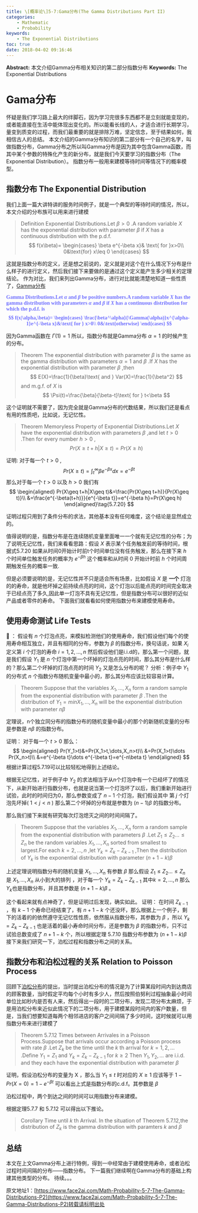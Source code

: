 ```yaml
---
title: \[概率论\]5-7:Gama分布(The Gamma Distributions Part II)
categories:
    - Mathematic
    - Probability
keywords:
    - The Exponential Distributions
toc: true
date: 2018-04-02 09:16:46
---
```


**Abstract:** 本文介绍Gamma分布相关知识的第二部分指数分布
**Keywords:** The Exponential Distributions

<!--more-->
# Gama分布
怀疑是我们学习路上最大的绊脚石，因为学习完很多东西都不是立刻就能变现的，或者能直接在生活中能体现出变化的。所以能看长线的人，才适合进行长期学习，量变到质变的过程，而我们最重要的就是排除万难，坚定信念，至于结果如何，我相信古人的总结。
本文介绍的Gamma分布知识的第二部分有一个自己的名字，叫做指数分布，Gamma分布之所以叫Gamma分布是因为其中包含Gamma函数，而其中某个参数的特殊化产生的新分布，就是我们今天要学习的指数分布（The Exponential Distribution）。
指数分布一般用来建模等待时间等情况下的概率模型。
## 指数分布 The Exponential Distribution
我们上面一篇大讲特讲的服务时间例子，就是一个典型的等待时间的情况，所以，本文介绍的分布族可以用来进行建模
>Definition Exponential Distributions.Let $\beta >0$ .A random variable $X$ has the exponential distribution with parameter $\beta$ if $X$ has a continuous distribution with the p.d.f.
$$
f(x\beta)=
\begin{cases}
\beta e^{-\beta x}& \text{ for }x>0\\
0&\text{for} x\leq 0
\end{cases}
$$

这就是指数分布的定义，还是想之前说的，定义就是对这个在什么情况下分布是什么样子的进行定义，然后我们接下来要做的是通过这个定义能产生多少相关的定理结论。
作为对比，我们来列出Gamma分布，进行对比就能清楚地知道一些性质了，[Gamma分布](https://face2ai.com/Math-Probability-5-7-The-Gamma-Distributions-P1/)

<font face="黑体" color=#6F6FFF><B>
Gamma Distributions.Let $\alpha$ and $\beta$ be positive numbers.A random variable $X$ has the gamma distribution with parameters $\alpha$ and $\beta$ if $X$ has a continuous distribution for which the p.d.f. is
$$
f(x|\alpha,\beta)=
\begin{cases}
\frac{\beta^\alpha}{\Gamma(\alpha)}x^{\alpha-1}e^{-\beta x}&\text{ for } x>0\\
0&\text{otherwise}
\end{cases}
$$
</B></font>

因为Gamma函数在 $\Gamma(1)=1$ 所以，指数分布就是Gamma分布 $\alpha=1$ 的时候产生的分布。

>Theorem The exponential distribution with parameter $\beta$ is the same as the gamma distribution with parameters $\alpha=1$ and $\beta$ .If $X$ has the exponential distribution with parameter $\beta$ ,then
$$
E(X)=\frac{1}{\beta}\text{ and } Var(X)=\frac{1}{\beta^2}
$$
and m.g.f. of $X$ is
$$
\Psi(t)=\frac{\beta}{\beta-t}\text{ for } t<\beta
$$


这个证明就不需要了，因为完全就是Gamma分布的代数结果，所以我们还是看点有用的性质吧，比如说，无记忆性。

>Theorem Memoryless Property of Exponential Distributions.Let $X$ have the exponential distribution with parameters $\beta$ ,and let $t>0$ .Then for every number $h>0$ ,
$$
Pr(X\geq t+h|X\geq t)=Pr(X\geq h)
$$

证明:
对于每一个 $t>0$ ,
$$
Pr(X\geq t)=\int^{\infty}_{t}\beta e^{-\beta x}dx=e^{-\beta t}\tag{5.7.19}
$$
那么对于每一个 $t > 0$ 以及 $h > 0$ 我们有
$$
\begin{aligned}
Pr(X\geq t+h|X\geq t)&=\frac{Pr(X\geq t+h)}{Pr(X\geq t)}\\
&=\frac{e^{-\beta(t+h)}}{e^{-\beta t}}=e^{-\beta h}=Pr(X\geq h)
\end{aligned}\tag{5.7.20}
$$

证明过程只用到了条件分布的求法，其他基本没有任何难度，这个结论是显然成立的。

值得说明的是，指数分布是在连续随机变量里面唯一一个就有无记忆性的分布；为了说明无记忆性，我们来看看思路：假设 $X$ 表示某个任务触发前的等待时间，根据式5.7.20 如果从时间0开始计时前t个时间单位没有任务触发，那么在接下来 $h$ 个时间单位触发任务的概率为 $e^{-\beta h}$  这个概率和从时间 $0$ 开始计时前 $h$ 个时间周期触发任务的概率一致.

但是必须要说明的是，无记忆性并不只是适合所有场景，比如假设 $X$ 是 **一个** 灯泡的的寿命，就是他坏掉之前持续点亮的时间，这个灯泡以后能点亮的时间完全取决于已经点亮了多久,因此单一灯泡不具有无记忆性，但是指数分布可以很好的近似产品或者零件的寿命。
下面我们就看看如何使用指数分布来建模使用寿命。

## 使用寿命测试 Life Tests
🌰 ：
假设有 $n$ 个灯泡点亮，来模拟检测他们的使用寿命，我们假设他们每个的使用寿命相互独立，并且有相同的分布，参数为 $\beta$ 的指数分布，换句话说，如果 $X_i$ 定义第 $i$ 个灯泡的寿命 $i=1,2,\dots,n$ 然后假设他们是i.i.d的，那么第一个问题，就是我们假设 $Y_1$ 是 $n$ 个灯泡中第一个坏掉的灯泡点亮的时间，那么其分布是什么样的？那么第二个坏掉的灯泡点亮的时间 $Y_2$ 又是怎么分布的呢？
分析：例子中 $Y_1$ 的分布式 $n$ 个指数分布随机变量中最小的，那么其分布应该比较容易计算。

>Theorem Suppose that the variables $X_1,\dots,X_n$ form a random sample from the exponential distribution with parameter $\beta$ .Then the distribution of $Y_1=min{X_1,\dots,X_n}$ will be the exponential distribution with parameter $n\beta$

定理说，n个独立同分布的指数分布的随机变量中最小的那个的新随机变量的分布是参数是 $n\beta$ 的指数分布。

证明：
对于每一个 $t>0$ 那么：
$$
\begin{aligned}
Pr(Y_1>t)&=Pr(X_1>t,\dots,X_n>t)\\
&=Pr(X_1>t)\dots Pr(X_n>t)\\
&=e^{-\beta t}\dots e^{-\beta t}=e^{-n\beta t}
\end{aligned}
$$
根据计算过程5.7.19可以比较轻松地得到上述结论。

根据无记忆性，对于例子中 $Y_2$ 的求法相当于从n个灯泡中有一个已经坏了的情况下，从新开始进行指数分布，也就是说当第一个灯泡坏了以后，我们重新开始进行试验，此时的时间归为0，那么参数变成了 $n-1$ 个灯泡，我们假设其中 第 $j$ 个灯泡先坏掉( $1<j<n$ ) 那么第二个坏掉的分布就是参数为 $(n-1)\beta$ 的指数分布。

那么我们接下来就有研究每次灯泡熄灭之间的时间间隔了。
>Theorem Suppose that the variables $X_1,\dots,X_n$ form a random sample from the exponential distribution with parameters $\beta$ .Let $Z_1\leq Z_2\dots \leq Z_n$ be the random variables $X_1,\dots,X_n$ sorted from smallest to largest.For each $k=2,\dots,n$ ,let $Y_k=Z_k-Z_{k-1}$ ,Then the distribution of $Y_k$ is the exponential distribution with parameter $(n+1-k)\beta$

上述定理说明指数分布的随机变量 $X_1,\dots,X_n$ 有参数 $\beta$ 那么假设 $Z_1\leq Z_2\dots \leq Z_n$ 是 $X_1,\dots,X_n$ 从小到大的排列 ，对于每一个 $Y_k=Z_k-Z_{k-1}$ 其中$k=2,\dots,n$ 那么  $Y_k$也是指数分布，并且其参数是  $(n+1-k)\beta$ 。

这个看起来就有点神奇了，但是证明过后发现，确实如此。
证明：
在时间 $Z_{k-1}$ ，有 $k-1$ 个寿命已经结束了，有 $n+1-k$ 个还没坏，那么根据上一个例子，剩下的活着的的依然遵守无记忆性性质，依然服从指数分布，其参数为 $\beta$ ，所以 $Y_k=Z_k- Z_{k-1}$ 也是活着的最小寿命时间分布，还是参数为 $\beta$ 的指数分布，只不过试验总数变成了 $n+1-k$ 个，所以根据定理 5.7.10 指数分布参数为 $(n+1-k)\beta$
接下来我们研究一下，泊松过程和指数分布之间的关系。
## 指数分布和泊松过程的关系 Relation to Poisson Process
回顾下[泊松分布](https://www.face2ai.com/Math-Probability-5-4-The-Poisson-Distribution/)的提出，当时提出泊松分布的情况是为了计算某段时间内到达商店的顾客数量，当时假定平均每个小时有多少人，然后按照伯努利过程抽象最小时间单位比如秒内是否有人来，然后得出一段时的二项分布，发现二项分布太麻烦，于是用泊松分布来近似此情况下的二项分布，用于建模某段时间内的客户数量，但是，当我们想要知道每两个相邻进店的客户之间间隔了多少时间，这时候就可以用指数分布来进行建模了

>Theorem 5.7.12 Times between Arrivales in a Poisson Process.Suppose that arrivals occur according a Poisson process with rate $\beta$ .Let $Z_k$ be the time until the $k$ th arrival for $k=1,2,\dots$ .Define $Y_1=Z_1$ and $Y_k=Z_k-Z_{k-1}$ for $k\geq 2$ Then $Y_1,Y_2,\dots$ are i.i.d. and they each have the exponential distribution with parameter $\beta$

证明，假设泊松分布的变量为 X ，那么当 $Y_1\leq t$ 时对应的 $X\geq 1$ 应该等于 $1-Pr(X=0)=1-e^{-\beta t}$ 可以看出上式是指数分布的c.d.f。其参数是 $\beta$

泊松过程中，两个到达之间的时间可以用指数分布来建模。

根据定理5.7.7 和 5.7.12 可以得出以下推论。
>Corollary Time until $k$ th Arrival. In the situation of Theorem 5.7.12,the distribution of $Z_k$ is the gamma distribution with paramters $k$ and $\beta$

## 总结
本文在上文Gamma分布上进行特例，得到一中经常由于建模使用寿命，或者泊松过程时间间隔的分布——指数分布。
下一篇我们继续啊在Gamma分布的基础上构建其他类型的分布。
待续。。。





原文地址1：[https://www.face2ai.com/Math-Probability-5-7-The-Gamma-Distributions-P2](https://www.face2ai.com/Math-Probability-5-7-The-Gamma-Distributions-P2)转载请标明出处
